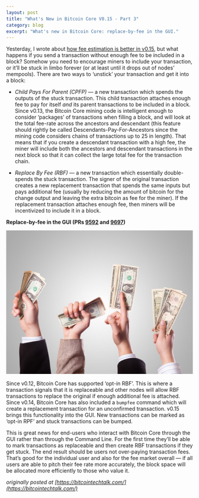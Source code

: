 ```yaml
---
layout: post
title: "What's New in Bitcoin Core V0.15 - Part 3"
category: blog
excerpt: "What's new in Bitcoin Core: replace-by-fee in the GUI."
---
```


Yesterday, I wrote about [how fee estimation is better in
v0.15](/whats-new-in-bitcoin-core-v0.15-pt2/),
but what happens if you send a transaction without enough fee to be included in
a block? Somehow you need to encourage miners to include your transaction, or
it’ll be stuck in limbo forever (or at least until it drops out of nodes’
mempools). There are two ways to ‘unstick’ your transaction and get it into a
block:

* *Child Pays For Parent (CPFP)* — a new transaction which spends the outputs of
  the stuck transaction. This child transaction attaches enough fee to pay for
  itself *and* its parent transactions to be included in a block. Since v0.13, the
  Bitcoin Core mining code is intelligent enough to consider ‘packages’ of
  transactions when filling a block, and will look at the total fee-rate across
  the ancestors and descendant (this feature should rightly be called
  Descendants-Pay-For-Ancestors since the mining code considers chains of
  transactions up to 25 in length). That means that if you create a descendant
  transaction with a high fee, the miner will include both the ancestors and
  descendant transactions in the next block so that it can collect the large total
  fee for the transaction chain.

* *Replace By Fee (RBF)* — a new transaction which essentially double-spends the
  stuck transaction. The signer of the original transaction creates a new
  replacement transaction that spends the same inputs but pays additional fee
  (usually by reducing the amount of bitcoin for the change output and leaving the
  extra bitcoin as fee for the miner). If the replacement transaction attaches
  enough fee, then miners will be incentivized to include it in a block.

**Replace-by-fee in the GUI (PRs [9592](https://github.com/bitcoin/bitcoin/pull/9592) and [9697](https://github.com/bitcoin/bitcoin/pull/9697))**

<img src="./hands_cash.jpeg" class="center-img">

Since v0.12, Bitcoin Core has supported ‘opt-in RBF’. This is where a
transaction signals that it is replaceable and other nodes will allow RBF
transactions to replace the original if enough additional fee is attached. Since
v0.14, Bitcoin Core has also included a `bumpfee` command which will create a
replacement transaction for an unconfirmed transaction. v0.15 brings this
functionality into the GUI. New transactions can be marked as ‘opt-in RPF’ and
stuck transactions can be bumped.

This is great news for end-users who interact with Bitcoin Core through the GUI
rather than through the Command Line. For the first time they’ll be able to mark
transactions as replaceable and then create RBF transactions if they get stuck.
The end result should be users not over-paying transaction fees. That’s good for
the individual user and also for the fee market overall — if all users are able
to pitch their fee rate more accurately, the block space will be allocated more
efficiently to those who value it.

_originally posted at [https://bitcointechtalk.com/](https://bitcointechtalk.com/)_

